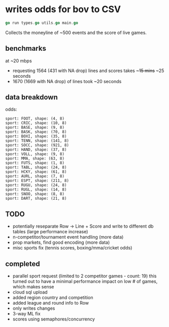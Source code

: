 # writes odds for bov to CSV

```go
go run types.go utils.go main.go
```

Collects the moneyline of ~500 events and the score of live games.

## benchmarks 

at ~20 mbps 

* requesting 1564 (431 with NA drop) lines and scores takes ~~~15 mins~~ ~25 seconds
* 1670 (1669 with NA drop) of lines took ~20 seconds


## data breakdown

odds:

    sport: FOOT, shape: (4, 8)
    sport: CRIC, shape: (10, 8)
    sport: BASE, shape: (9, 8)
    sport: BASK, shape: (70, 8)
    sport: BOXI, shape: (35, 8)
    sport: TENN, shape: (141, 8)
    sport: SOCC, shape: (921, 8)
    sport: HAND, shape: (37, 8)
    sport: VOLL, shape: (9, 8)
    sport: MMA, shape: (63, 8)
    sport: FUTS, shape: (1, 8)
    sport: TABL, shape: (24, 8)
    sport: HCKY, shape: (61, 8)
    sport: AURL, shape: (7, 8)
    sport: ESPT, shape: (211, 8)
    sport: RUGU, shape: (24, 8)
    sport: RUGL, shape: (14, 8)
    sport: SNOO, shape: (8, 8)
    sport: DART, shape: (21, 8)

## TODO

* potentially reseparate Row -> Line + Score and write to different db tables (large performance increase)
* n-competitor/tournament event handling (more data)
* prop markets, find good encoding (more data)
* misc sports fix (tennis scores, boxing/mma/cricket odds)

## completed

* parallel sport request (limited to 2 competitor games - count: 19) this turned out to have a minimal performance impact on low # of games, which makes sense
* cloud sql upload
* added region country and competition
* added league and round info to Row
* only writes changes
* 3-way ML fix
* scores using semaphores/concurrency
